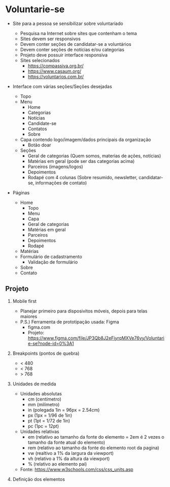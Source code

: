 # Voluntarie-se

* Site para a pessoa se sensibilizar sobre voluntariado
  * Pesquisa na Internet sobre sites que contenham o tema
  * Sites devem ser responsivos
  * Devem conter seções de candidatar-se a voluntários
  * Devem conter seções de notícias e/ou categorias
  * Projeto deve possuir interface responsiva
  * Sites selecionados
    * https://compassiva.org.br/
    * https://www.casaum.org/
    * https://voluntarios.com.br/

* Interface com várias seções/Seções desejadas
  * Topo
  * Menu
    * Home
    * Categorias
    * Notícias
    * Candidate-se
    * Contatos
    * Sobre
  * Capa contendo logo/imagem/dados principais da organização
    * Botão doar
  * Seções
    * Geral de categorias (Quem somos, materias de ações, notícias)
    * Matérias em geral (pode ser das categorias acima)
    * Parceiros (imagens/logos)
    * Depoimentos
    * Rodapé com 4 colunas (Sobre resumido, newsletter, candidatar-se, informações de contato)

* Páginas
  * Home
    * Topo
    * Menu
    * Capa
    * Geral de categorias
    * Matérias em geral
    * Parceiros
    * Depoimentos
    * Rodapé
  * Matérias
  * Formulário de cadastramento
    * Validação de formulário
  * Sobre
  * Contato


## Projeto

1. Mobile first
   * Planejar primeiro para disposivitos móveis, depois para telas maiores
   * P.S.) Ferramenta de prototipação usada: Figma
     * figma.com
     * Projeto: https://www.figma.com/file/JP3Qb8J2eFiyrqMXVe76vy/Voluntarie-se?node-id=0%3A1

2. Breakpoints (pontos de quebra)
   * < 480
   * < 768
   * \> 768

3. Unidades de medida
   * Unidades absolutas
     * cm (centímetro)
     * mm (milímetro)
     * in (polegada 1in = 96px = 2.54cm)
     * px (1px = 1/96 de 1in)
     * pt (1pt = 1/72 de 1in)
     * pc (1pc = 12pt)
   * Unidades relativas
     * em (relativo ao tamanho da fonte do elemento = 2em é 2 vezes o tamanho da fonte atual do elemento)
     * rem (relativo ao tamanho da fonte do elemento root da pagina)
     * vw (realtivo a 1% da largura da viewport)
     * vh (relativo a 1% da altura da viewport)
     * % (relativo ao elemento pai)
   * Fonte: https://www.w3schools.com/css/css_units.asp

4. Definição dos elementos
